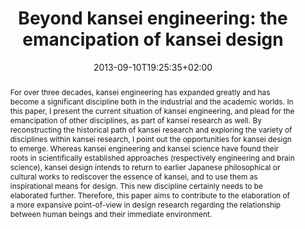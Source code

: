 ---
members: ["PLevy"]
slug: beyond-kansei-engineering-the-emancipation-of-kansei-design
title: "Beyond kansei engineering: the emancipation of kansei design"
layout: publi
searchFilter: Publication
searchWeight: 8
publitype: article
subsection: paper
kansei: true
researchpage: true
research: 
    -  kansei
institution:
    heig: 1
    logo: TUe
    short: 'TU/e'
    name: "Eindhoven University of Technology"
    web: "https://www.tue.nl/en/"
    colo: "#c72125"
chaire: false
date: 2013-09-10T19:25:35+02:00
citation:
    authors:
        1: ["Levy", "Pierre", "P."]
    year: 2013
    title: "Beyond kansei engineering: the emancipation of kansei design"
    journal: "International Journal of Design"
    number: 7
    volume: 2
    firstpage: "83"
    lastpage: "94"
reference: "Lévy, P. (2013). Beyond kansei engineering: the emancipation of kansei design. International Journal of Design. 7(2), 83–94"
abstract: "For over three decades, kansei engineering has expanded greatly and has become a significant discipline both in the industrial and the academic worlds. In this paper, I present the current situation of kansei engineering, and plead for the emancipation of other disciplines, as part of kansei research as well. By reconstructing the historical path of kansei research and exploring the variety of disciplines within kansei research, I point out the opportunities for kansei design to emerge. Whereas kansei engineering and kansei science have found their roots in scientifically established approaches (respectively engineering and brain science), kansei design intends to return to earlier Japanese philosophical or cultural works to rediscover the essence of kansei, and to use them as inspirational means for design. This new discipline certainly needs to be elaborated further. Therefore, this paper aims to contribute to the elaboration of a more expansive point-of-view in design research regarding the relationship between human beings and their immediate environment."
link:
    1: ["paper", "paper", "https://1drv.ms/b/s!AnQx_v88q65Q77ESFmbl_Y5pJzhDBg?e=Uv7RnC"]
    3: ["journal", "journal", "http://www.ijdesign.org/index.php/IJDesign/article/view/1097"]
---
